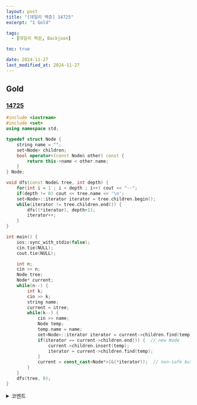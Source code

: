 ```yaml
---
layout: post
title: "[데일리 백준] 14725"
excerpt: "1 Gold"

tags:
  - [데일리 백준, Backjoon]

toc: true

date: 2024-11-27
last_modified_at: 2024-11-27
---
```

## Gold
### [14725][def]

```c++
#include <iostream>
#include <set>
using namespace std;

typedef struct Node {
    string name = "";
    set<Node> children;
    bool operator<(const Node& other) const {
        return this->name < other.name;
    }
} Node;

void dfs(const Node& tree, int depth) {
    for(int i = 1 ; i < depth ; i++) cout << "--";
    if(depth != 0) cout << tree.name << '\n';
    set<Node>::iterator iterator = tree.children.begin();
    while(iterator != tree.children.end()) {
        dfs((*iterator), depth+1);
        iterator++;
    }
}

int main() {
    ios::sync_with_stdio(false);
    cin.tie(NULL);
    cout.tie(NULL);

    int n;
    cin >> n;
    Node tree;
    Node* current;
    while(n--) {
        int k;
        cin >> k;
        string name;
        current = &tree;
        while(k--) {
            cin >> name;
            Node temp;
            temp.name = name;
            set<Node>::iterator iterator = current->children.find(temp);
            if(iterator == current->children.end()) {  // new Node
                current->children.insert(temp);
                iterator = current->children.find(temp);
            }
            current = const_cast<Node*>(&(*iterator));  // non-safe but ...
        }
    }
    dfs(tree, 0);
}
```

<details>
<summary>코멘트</summary>
<div markdown="1">

- 트라이 활용 문제.

- set 자료구조를 자주 사용하지는 않았더니, iterator에 다소 미숙했다.  

- iteartor를 역참조하면 `const` 타입으로 감싸져 들어있다!
  - `const`를 제거하려면 `const_cast`를 통해 강제 형변환 해주어야 한다.  

</div>
</details>

[def]: https://www.acmicpc.net/problem/14725